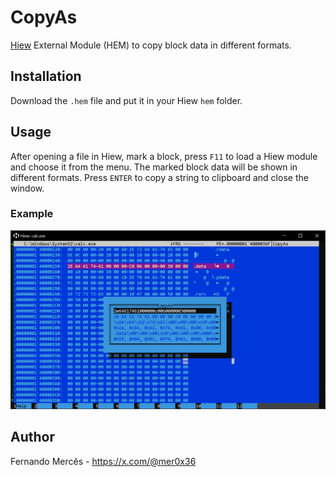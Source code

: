 # CopyAs

[Hiew](https://hiew.io) External Module (HEM) to copy block data in different formats.

## Installation

Download the `.hem` file and put it in your Hiew `hem` folder.

## Usage

After opening a file in Hiew, mark a block, press `F11` to load a Hiew module and choose it from the menu.
The marked block data will be shown in different formats. Press `ENTER` to copy a string to clipboard and close
the window.

### Example

![](assets/hem-copyas_200.png)

## Author

Fernando Mercês - https://x.com/@mer0x36
